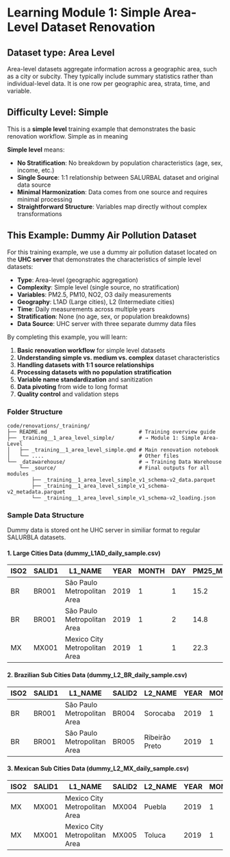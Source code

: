 # Learning Module 1: Simple Area-Level Dataset Renovation

## Dataset type: Area Level

Area-level datasets aggregate information across a geographic area, such as a city or subcity. They typically include summary statistics rather than individual-level data. It is one row per geographic area, strata, time, and variable.

## Difficulty Level: Simple

This is a **simple level** training example that demonstrates the basic renovation workflow. Simple as in meaning

**Simple level** means:
- **No Stratification**: No breakdown by population characteristics (age, sex, income, etc.)
- **Single Source**: 1:1 relationship between SALURBAL dataset and original data source
- **Minimal Harmonization**: Data comes from one source and requires minimal processing
- **Straightforward Structure**: Variables map directly without complex transformations

## This Example: Dummy Air Pollution Dataset

For this training example, we use a dummy air pollution dataset located on the **UHC server** that demonstrates the characteristics of simple level datasets:

- **Type**: Area-level (geographic aggregation)
- **Complexity**: Simple level (single source, no stratification)
- **Variables**: PM2.5, PM10, NO2, O3 daily measurements
- **Geography**: L1AD (Large cities), L2 (Intermediate cities)
- **Time**: Daily measurements across multiple years
- **Stratification**: None (no age, sex, or population breakdowns)
- **Data Source**: UHC server with three separate dummy data files

By completing this example, you will learn:

1. **Basic renovation workflow** for simple level datasets
2. **Understanding simple vs. medium vs. complex** dataset characteristics
3. **Handling datasets with 1:1 source relationships**
4. **Processing datasets with no population stratification**
5. **Variable name standardization** and sanitization
6. **Data pivoting** from wide to long format
7. **Quality control** and validation steps
 
### Folder Structure

```
code/renovations/_training/
├── README.md                              # Training overview guide
├── _training__1_area_level_simple/        # → Module 1: Simple Area-Level
│   ├── _training__1_area_level_simple.qmd # Main renovation notebook
│   └── ....                               # Other files 
└── _datawarehouse/                        # → Training Data Warehouse
    └── _source/                           # Final outputs for all modules
        ├── _training__1_area_level_simple_v1_schema-v2_data.parquet
        ├── _training__1_area_level_simple_v1_schema-v2_metadata.parquet
        └── _training__1_area_level_simple_v1_schema-v2_loading.json
```

### Sample Data Structure

Dummy data is stored ont he UHC server in similiar format to regular SALURBLA datasets.

#### 1. Large Cities Data (dummy_L1AD_daily_sample.csv)
| ISO2 | SALID1 | L1_NAME | YEAR | MONTH | DAY | PM25_MEAN | PM10_MEAN | NO2_MEAN | O3_MEAN | geo |
|------|--------|---------|------|-------|-----|-----------|-----------|----------|---------|-----|
| BR | BR001 | São Paulo Metropolitan Area | 2019 | 1 | 1 | 15.2 | 25.8 | 32.1 | 45.3 | L1AD |
| BR | BR001 | São Paulo Metropolitan Area | 2019 | 1 | 2 | 14.8 | 24.9 | 30.7 | 47.1 | L1AD |
| MX | MX001 | Mexico City Metropolitan Area | 2019 | 1 | 1 | 22.3 | 35.6 | 28.9 | 38.7 | L1AD |

#### 2. Brazilian Sub Cities Data (dummy_L2_BR_daily_sample.csv)
| ISO2 | SALID1 | L1_NAME | SALID2 | L2_NAME | YEAR | MONTH | DAY | PM25_MEAN | PM10_MEAN | NO2_MEAN | O3_MEAN | geo |
|------|--------|---------|--------|---------|------|-------|-----|-----------|-----------|----------|---------|-----|
| BR | BR001 | São Paulo Metropolitan Area | BR004 | Sorocaba | 2019 | 1 | 1 | 10.8 | 17.5 | 24.2 | 52.8 | L2 |
| BR | BR001 | São Paulo Metropolitan Area | BR005 | Ribeirão Preto | 2019 | 1 | 1 | 9.8 | 16.3 | 22.1 | 54.7 | L2 |

#### 3. Mexican Sub Cities Data (dummy_L2_MX_daily_sample.csv)
| ISO2 | SALID1 | L1_NAME | SALID2 | L2_NAME | YEAR | MONTH | DAY | PM25_MEAN | PM10_MEAN | NO2_MEAN | O3_MEAN | geo |
|------|--------|---------|--------|---------|------|-------|-----|-----------|-----------|----------|---------|-----|
| MX | MX001 | Mexico City Metropolitan Area | MX004 | Puebla | 2019 | 1 | 1 | 19.5 | 31.2 | 26.8 | 39.6 | L2 |
| MX | MX001 | Mexico City Metropolitan Area | MX005 | Toluca | 2019 | 1 | 1 | 17.2 | 27.8 | 23.9 | 42.3 | L2 |

